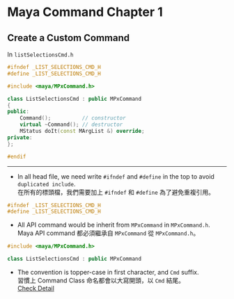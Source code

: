 # Maya Command Chapter 1

## Create a Custom Command

In `listSelectionsCmd.h`

```cpp
#ifndef _LIST_SELECTIONS_CMD_H
#define _LIST_SELECTIONS_CMD_H

#include <maya/MPxCommand.h>

class ListSelectionsCmd : public MPxCommand
{
public:
    Command();          // constructor
    virtual ~Command(); // destructor
    MStatus doIt(const MArgList &) override;
private:
};

#endif
```

---

+ In all head file, we need write `#ifndef` and `#define` in the top
  to avoid `duplicated include`.</br>
  在所有的標頭檔，我們需要加上 `#ifndef` 和 `#define` 為了避免重複引用。

```cpp
#ifndef _LIST_SELECTIONS_CMD_H
#define _LIST_SELECTIONS_CMD_H
```

+ All API command would be inherit from `MPxCommand` in `MPxCommand.h`.</br>
  Maya API command 都必須繼承自 `MPxCommand` 從 `MPxCommand.h`。

```cpp
#include <maya/MPxCommand.h>

class ListSelectionsCmd : public MPxCommand
```

+ The convention is topper-case in first character, and `Cmd` suffix.</br>
  習慣上 Command Class 命名都會以大寫開頭，以 `Cmd` 結尾。</br>
  [Check Detail](../Maya_API_naming_conventions.md)